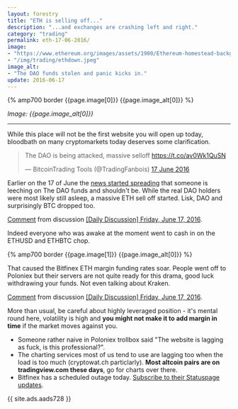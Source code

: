 ```yaml
---
layout: forestry
title: "ETH is selling off..."
description: "...and exchanges are crashing left and right."
category: "trading"
permalink: eth-17-06-2016/
image:
- "https://www.ethereum.org/images/assets/1900/Ethereum-homestead-background-6.jpg"
- "/img/trading/ethdown.jpeg"
image_alt:
- "The DAO funds stolen and panic kicks in."
update: 2016-06-17
---
```


{% amp700 border {{page.image[0]}} {{page.image_alt[0]}} %}

_Image: {{page.image_alt[0]}}_

________________________

While this place will not be the first website you will open up today, bloodbath on many cryptomarkets today deserves some clarification.


<blockquote class="twitter-tweet" data-lang="en-gb"><p lang="en" dir="ltr">The DAO is being attacked, massive selloff <a href="https://t.co/av0Wk1QuSN">https://t.co/av0Wk1QuSN</a></p>&mdash; BitcoinTrading Tools (@TradingFanbois) <a href="https://twitter.com/TradingFanbois/status/743735739574214659">17 June 2016</a></blockquote>
<script async src="//platform.twitter.com/widgets.js" charset="utf-8"></script>


Earlier on the 17 of June the [news started spreading](https://news.ycombinator.com/item?id=11921216) that someone is leeching on The DAO funds and shouldn't be. While the real DAO holders were most likely still asleep, a massive ETH sell off started. Lisk, DAO and surprisingly BTC dropped too.

<div class="reddit-embed" data-embed-media="www.redditmedia.com" data-embed-parent="false" data-embed-live="true" data-embed-created="2016-06-17T10:32:40.829Z"><a href="https://www.reddit.com/r/BitcoinMarkets/comments/4ohgj1/daily_discussion_friday_june_17_2016/d4ctgbt">Comment</a> from discussion <a href="https://www.reddit.com/r/BitcoinMarkets/comments/4ohgj1/daily_discussion_friday_june_17_2016/">[Daily Discussion] Friday, June 17, 2016</a>.</div><script async src="https://www.redditstatic.com/comment-embed.js"></script>


Indeed everyone who was awake at the moment went to cash in on the ETHUSD and ETHBTC chop.

{% amp700 border {{page.image[1]}} {{page.image_alt[0]}} %}


That caused the Bitfinex ETH margin funding rates soar. People went off to Poloniex but their servers are not quite ready for this drama, good luck withdrawing your funds. Not even talking about Kraken.

<div class="reddit-embed" data-embed-media="www.redditmedia.com" data-embed-parent="false" data-embed-live="false" data-embed-created="2016-06-17T10:46:28.399Z"><a href="https://www.reddit.com/r/BitcoinMarkets/comments/4ohgj1/daily_discussion_friday_june_17_2016/d4cspky">Comment</a> from discussion <a href="https://www.reddit.com/r/BitcoinMarkets/comments/4ohgj1/daily_discussion_friday_june_17_2016/">[Daily Discussion] Friday, June 17, 2016</a>.</div><script async src="https://www.redditstatic.com/comment-embed.js"></script>




More than usual, be careful about highly leveraged position - it's mental round here, volatility is high and **you might not make it to add margin in time** if the market moves against you.

* Someone rather naive in Poloniex trollbox said "The website is lagging as fuck, is this professional?".
* The charting services most of us tend to use are lagging too when the load is too much (cryptowat.ch particlarly). **Most altcoin pairs are on tradingview.com these days**, go for charts over there.
* Bitfinex has a scheduled outage today. [Subscribe to their Statuspage updates](https://bitfinex.statuspage.io/).



{{ site.ads.aads728 }}
